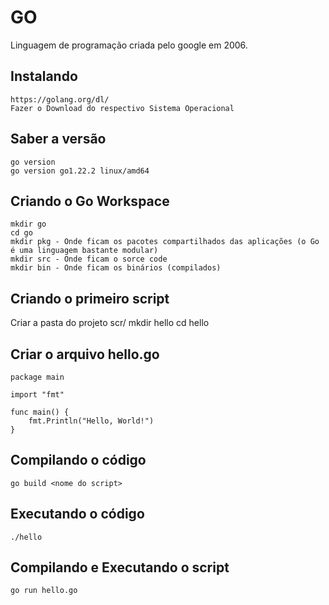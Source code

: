 # GO

Linguagem de programação criada pelo google em 2006.

## Instalando
    https://golang.org/dl/
    Fazer o Download do respectivo Sistema Operacional

## Saber a versão
    go version
    go version go1.22.2 linux/amd64

## Criando o Go Workspace
    mkdir go
    cd go
    mkdir pkg - Onde ficam os pacotes compartilhados das aplicações (o Go é uma linguagem bastante modular)
    mkdir src - Onde ficam o sorce code
    mkdir bin - Onde ficam os binários (compilados)

## Criando o primeiro script
Criar a pasta do projeto
    scr/
    mkdir hello
    cd hello

## Criar o arquivo hello.go
    package main

    import "fmt"

    func main() {
        fmt.Println("Hello, World!")
    }

## Compilando o código
    go build <nome do script>

## Executando o código
    ./hello

## Compilando e Executando o script
    go run hello.go

